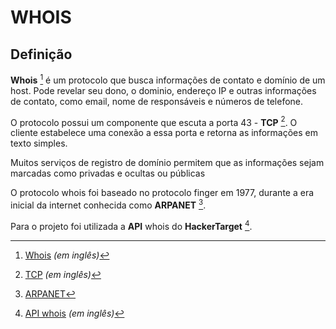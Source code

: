 ﻿# WHOIS

## Definição

**Whois** [^1] é um protocolo que busca informações de contato e domínio de um host. Pode revelar seu dono, o dominio, endereço IP e outras informações de contato, como email, nome de responsáveis e números de telefone.  

O protocolo possui um componente que escuta a porta 43 - **TCP** [^2]. O cliente estabelece uma conexão a essa porta e retorna as informações em texto simples.

Muitos serviços de registro de domínio permitem que as informações sejam marcadas como privadas e ocultas ou públicas 

O protocolo whois foi baseado no protocolo finger em 1977, durante a era inicial da internet conhecida como **ARPANET** [^3].

Para o projeto foi utilizada a **API** whois do **HackerTarget** [^4].


[^1]: [Whois](https://en.wikipedia.org/wiki/WHOIS) _(em inglês)_
[^2]: [TCP](https://www.ietf.org/rfc/rfc0793) _(em inglês)_
[^3]: [ARPANET](https://pt.wikipedia.org/wiki/ARPANET)
[^4]: [API whois](https://hackertarget.com/whois-lookup/) _(em inglês)_
